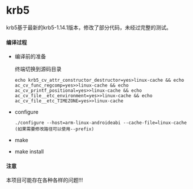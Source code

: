 # krb5

krb5基于最新的krb5-1.14.1版本，修改了部分代码，未经过完整的测试。

#### 编译过程

- 编译前的准备

  终端切换到源码目录

  ```shell
  echo krb5_cv_attr_constructor_destructor=yes>linux-cache && echo ac_cv_func_regcomp=yes>>linux-cache && echo ac_cv_printf_positional=yes>>linux-cache && echo ac_cv_file__etc_environment=yes>>linux-cache && echo ac_cv_file__etc_TIMEZONE=yes>>linux-cache
  ```


- configure

  ```shell
  ./configure --host=arm-linux-androideabi --cache-file=linux-cache (如果需要修改路径可以使用--prefix)
  ```


- make
- make install


#### 注意

本项目可能存在各种各样的问题!!!